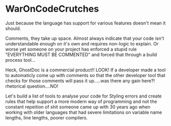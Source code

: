 # WarOnCodeCrutches
Just because the language has support for various features doesn't mean it should.  

Comments, they take up space.  Almost always indicate that your code isn't understandable enough on it's own and requires non-logic to explain.  Or worse yet someone on your project has enforced a stupid rule "EVERYTHING MUST BE COMMENTED" and forced that through a build process tool...

Heck, GhostDoc is a commercial product!!  LOOK!  If a developer made a tool to automaticly come up with comments so that the other developer tool that checks for those comments will pass it up.....was there any gain here?!  rhetorical question....NO!


Let's build a list of tools to analyse your code for Styling errors and create rules that help support a more modern way of programming and not the constant repeition of shit someone came up with 30 years ago when working with older languages that had severe limitations on variable name lengths, line lengths, poorer compilers.
